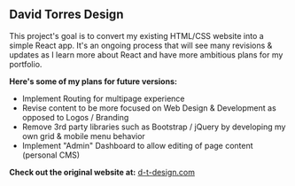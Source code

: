 ## David Torres Design

This project's goal is to convert my existing HTML/CSS website into a simple React app.  It's an ongoing process that will see many revisions & updates as I learn more about React and have more ambitious plans for my portfolio.

**Here's some of my plans for future versions:**
* Implement Routing for multipage experience
* Revise content to be more focused on Web Design & Development as opposed to Logos / Branding
* Remove 3rd party libraries such as Bootstrap / jQuery by developing my own grid & mobile menu behavior
* Implement "Admin" Dashboard to allow editing of page content (personal CMS)

**Check out the original website at:**
[d-t-design.com](https://www.d-t-design.com)
